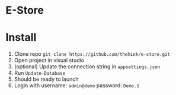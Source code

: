 # E-Store

# Install

1. Clone repo `git clone https://github.com/thehink/e-store.git`
1. Open project in visual studio
1. (optional) Update the connection string in `appsettings.json`
1. Run `Update-Database`
1. Should be ready to launch
1. Login with username: `admin@demo` password: `Demo.1`
